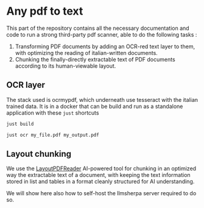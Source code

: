 # Any pdf to text

This part of the repository contains all the necessary documentation and code
to run a strong third-party pdf scanner, able to do the following tasks :

1. Transforming PDF documents by adding an OCR-red text layer to them, with
   optimizing the reading of italian-written documents. 
2. Chunking the finally-directly extractable text of PDF documents according to
   its human-viewable layout.

## OCR layer

The stack used is ocrmypdf, which underneath use tesseract with the italian
trained data. It is in a docker that can be build and run as a standalone
application with these `just` shortcuts

```sh
just build
```

```sh
just ocr my_file.pdf my_output.pdf
```

## Layout chunking

We use the
[LayoutPDFReader](https://github.com/nlmatics/llmsherpa?tab=readme-ov-file#layoutpdfreader)
AI-powered tool for chunking in an optimized way the extractable text of a
document, with keeping the text information stored in list and tables
in a format cleanly structured for AI understanding. 

We will show here also how to self-host the llmsherpa server required to do so.
